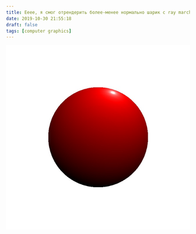 ```yaml
---
title: Ееее, я смог отрендерить более-менее нормально шарик с ray marching-ом
date: 2019-10-30 21:55:18
draft: false
tags: [computer graphics]
---
```


![](/img/vk/jnTWecu4tYE.jpg)
